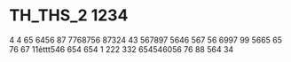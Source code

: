 # TH_THS_2 1234
4
4
65
6456
87
7768756
87324
43
567897
5646
567
56
6997
99
5665
65
76
67
11ẻttt546
654
654
1
222
332
654546056
76
88
564
34
